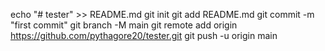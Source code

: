 echo "# tester" >> README.md
git init
git add README.md
git commit -m "first commit"
git branch -M main
git remote add origin https://github.com/pythagore20/tester.git
git push -u origin main
